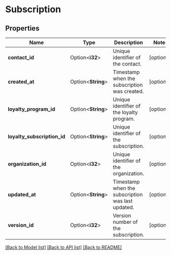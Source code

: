 # Subscription

## Properties

Name | Type | Description | Notes
------------ | ------------- | ------------- | -------------
**contact_id** | Option<**i32**> | Unique identifier of the contact. | [optional]
**created_at** | Option<**String**> | Timestamp when the subscription was created. | [optional]
**loyalty_program_id** | Option<**String**> | Unique identifier of the loyalty program. | [optional]
**loyalty_subscription_id** | Option<**String**> | Unique identifier of the subscription. | [optional]
**organization_id** | Option<**i32**> | Unique identifier of the organization. | [optional]
**updated_at** | Option<**String**> | Timestamp when the subscription was last updated. | [optional]
**version_id** | Option<**i32**> | Version number of the subscription. | [optional]

[[Back to Model list]](../README.md#documentation-for-models) [[Back to API list]](../README.md#documentation-for-api-endpoints) [[Back to README]](../README.md)


